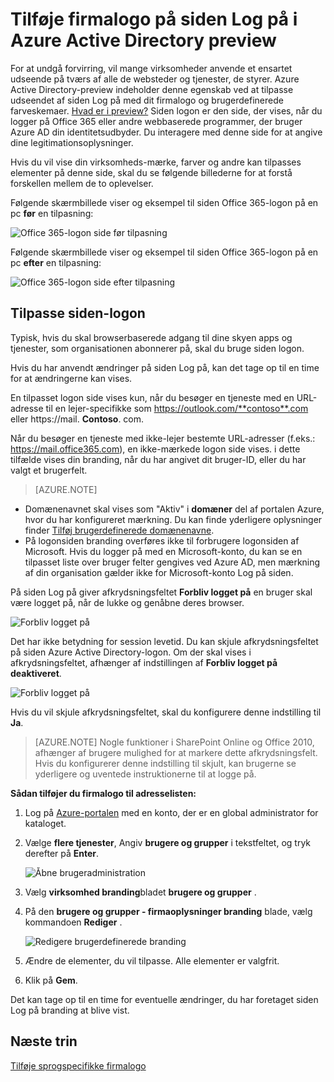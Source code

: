 <properties
pageTitle="Tilpasse dine logonside i Azure Active Directory preview | Microsoft Azure"
description="Lær at tilføje et firmalogo til Azure-logon-siden"
services="active-directory"
documentationCenter=""
authors="curtand"
manager="femila"
editor=""/>

<tags
ms.service="active-directory"
ms.workload="identity"
ms.tgt_pltfrm="na"
ms.devlang="na"
ms.topic="article"
ms.date="09/30/2016"
ms.author="curtand"/>

# <a name="add-company-branding-to-your-sign-in-page-in-the-azure-active-directory-preview"></a>Tilføje firmalogo på siden Log på i Azure Active Directory preview

For at undgå forvirring, vil mange virksomheder anvende et ensartet udseende på tværs af alle de websteder og tjenester, de styrer. Azure Active Directory-preview indeholder denne egenskab ved at tilpasse udseendet af siden Log på med dit firmalogo og brugerdefinerede farveskemaer. [Hvad er i preview?](active-directory-preview-explainer.md) Siden logon er den side, der vises, når du logger på Office 365 eller andre webbaserede programmer, der bruger Azure AD din identitetsudbyder. Du interagere med denne side for at angive dine legitimationsoplysninger.

Hvis du vil vise din virksomheds-mærke, farver og andre kan tilpasses elementer på denne side, skal du se følgende billederne for at forstå forskellen mellem de to oplevelser.

Følgende skærmbillede viser og eksempel til siden Office 365-logon på en pc **før** en tilpasning:

![Office 365-logon side før tilpasning](./media/active-directory-branding-custom-signon-azure-portal/sign-in-page-before-customization.png)

Følgende skærmbillede viser og eksempel til siden Office 365-logon på en pc **efter** en tilpasning:

![Office 365-logon side efter tilpasning](./media/active-directory-branding-custom-signon-azure-portal/sign-in-page-after-customization.png)


## <a name="customizing-the-sign-in-page"></a>Tilpasse siden-logon

Typisk, hvis du skal browserbaserede adgang til dine skyen apps og tjenester, som organisationen abonnerer på, skal du bruge siden logon.

Hvis du har anvendt ændringer på siden Log på, kan det tage op til en time for at ændringerne kan vises.

En tilpasset logon side vises kun, når du besøger en tjeneste med en URL-adresse til en lejer-specifikke som https://outlook.com/**contoso**.com eller https://mail. **Contoso**. com.

Når du besøger en tjeneste med ikke-lejer bestemte URL-adresser (f.eks.: https://mail.office365.com), en ikke-mærkede logon side vises. i dette tilfælde vises din branding, når du har angivet dit bruger-ID, eller du har valgt et brugerfelt.

> [AZURE.NOTE]
>
- Domænenavnet skal vises som "Aktiv" i **domæner** del af portalen Azure, hvor du har konfigureret mærkning. Du kan finde yderligere oplysninger finder [Tilføj brugerdefinerede domænenavne](active-directory-domains-add-azure-portal.md).
- På logonsiden branding overføres ikke til forbrugere logonsiden af Microsoft. Hvis du logger på med en Microsoft-konto, du kan se en tilpasset liste over bruger felter gengives ved Azure AD, men mærkning af din organisation gælder ikke for Microsoft-konto Log på siden.

På siden Log på giver afkrydsningsfeltet **Forbliv logget på** en bruger skal være logget på, når de lukke og genåbne deres browser. 

   ![Forbliv logget på](./media/active-directory-branding-custom-signon-azure-portal/01.png)

Det har ikke betydning for session levetid. Du kan skjule afkrydsningsfeltet på siden Azure Active Directory-logon.
Om der skal vises i afkrydsningsfeltet, afhænger af indstillingen af **Forbliv logget på deaktiveret**.

   ![Forbliv logget på](./media/active-directory-branding-custom-signon-azure-portal/02.png)


Hvis du vil skjule afkrydsningsfeltet, skal du konfigurere denne indstilling til **Ja**. 

> [AZURE.NOTE] Nogle funktioner i SharePoint Online og Office 2010, afhænger af brugere mulighed for at markere dette afkrydsningsfelt. Hvis du konfigurerer denne indstilling til skjult, kan brugerne se yderligere og uventede instruktionerne til at logge på.




**Sådan tilføjer du firmalogo til adresselisten:**

1.  Log på [Azure-portalen](https://portal.azure.com) med en konto, der er en global administrator for kataloget.

2.  Vælge **flere tjenester**, Angiv **brugere og grupper** i tekstfeltet, og tryk derefter på **Enter**.

    ![Åbne brugeradministration](./media/active-directory-branding-custom-signon-azure-portal/user-management.png)

3. Vælg **virksomhed branding**bladet **brugere og grupper** .

4. På den **brugere og grupper - firmaoplysninger branding** blade, vælg kommandoen **Rediger** .

    ![Redigere brugerdefinerede branding](./media/active-directory-branding-custom-signon-azure-portal/edit-branding.png)

5. Ændre de elementer, du vil tilpasse. Alle elementer er valgfrit.

6. Klik på **Gem**.

Det kan tage op til en time for eventuelle ændringer, du har foretaget siden Log på branding at blive vist.

## <a name="next-steps"></a>Næste trin

[Tilføje sprogspecifikke firmalogo](active-directory-branding-localize-azure-portal.md)

